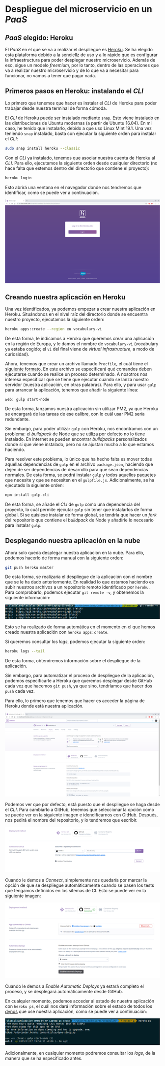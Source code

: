 # Despliegue del microservicio en un *PaaS*

## *PaaS* elegido: Heroku

El *PaaS* en el que se va a realizar el despliegue es [Heroku](https://www.heroku.com/).
Se ha elegido esta plataforma debido a la senciellz de uso y a lo rápido que es configurar
la infraestructura para poder desplegar nuestro microservicio. Además de eso, sigue un modelo
*freemium*, por lo tanto, dentro de las operaciones que va a realizar nuestro microservicio
y de lo que va a necesitar para funcionar, no vamos a tener que pagar nada.

## Primeros pasos en Heroku: instalando el *CLI*

Lo primero que tenemos que hacer es instalar el *CLI* de Heroku para poder trabajar desde nuestra
terminal de forma cómoda.

El *CLI* de Heroku puede ser instalado mediante `snap`. Esto viene instalado en las distribuciones
de Ubuntu modernas (a partir de Ubuntu 16.04). En mi caso, he tenido que instalarlo, debido a que
uso Linux Mint 19.1. Una vez teniendo `snap` instalado, basta con ejecutar la siguiente orden para
instalar el *CLI*:

```bash
sudo snap install heroku --classic
```

Con el *CLI* ya instalado, tenemos que asociar nuestra cuenta de Heroku al *CLI*. Para ello, ejecutamos
la siguiente orden desde cualquier directorio (no hace falta que estemos dentro del directorio que contiene
el proyecto):

```bash
heroku login
```

Esto abrirá una ventana en el navegador donde nos tendremos que identificar, como se puede ver a continuación.

![Login](img/heroku-cli-login.png)

## Creando nuestra aplicación en Heroku

Una vez identificados, ya podemos empezar a crear nuestra aplicación en Heroku. Situándonos en el nivel raíz
del directorio donde se encuentra nuestro proyecto, ejecutamos la siguiente orden:

```bash
heroku apps:create --region eu vocabulary-vi
```

De esta forma, le indicamos a Heroku que queremos crear una aplicación en la región de Europa, y le damos el nombre
de `vocabulary-vi` (vocabulary ya estaba cogido; el `vi` del final viene de *virtual infrastructure*, a modo
de curiosidad).

Ahora, tenemos que crear un archivo llamado `Procfile`, el cuál tiene el
[siguiente formato](https://devcenter.heroku.com/articles/procfile#procfile-format). En este
archivo se especificará qué comandos deben ejecutarse cuando se realice un proceso
determinado. A nosotros nos interesa especificar qué se tiene que ejecutar cuando se lanza
nuestro servidor (nuestra aplicación, en otras palabras). Para ello, y para usar
`gulp` para arrancar la aplicación, tenemos que añadir la siguiente línea:

```
web: gulp start-node
```

De esta forma, lanzamos nuestra aplicación sin utilizar PM2, ya que Heroku se encargará
de las tareas de ese calibre, con lo cuál usar PM2 sería redundante.

Sin embargo, para poder utilizar `gulp` con Heroku, nos encontramos con un problema:
el *buildpack* de Node que se utiliza por defecto no lo tiene instalado. En internet
se pueden encontrar *buildpacks* personalizados donde sí que viene instalado, pero
no se ajustan mucho a lo que estamos haciendo.

Para resolver este problema, lo único que ha hecho falta es mover todas aquellas dependencias
de `gulp` en el archivo `package.json`, haciendo que dejen de ser dependencias de desarrollo
para que sean dependencias normales. De esta forma, se podrá instalar `gulp` y todos aquellos
paquetes que necesite y que se necesiten en el `gulpfile.js`. Adicionalmente, se ha ejecutado
la siguiente orden:

```bash
npm install gulp-cli
```

De esta forma, se añade el *CLI* de `gulp` como una dependencia del proyecto, lo cuál permite
ejecutar `gulp` sin tener que instalarlos de forma global. Si se quisiese instalar de forma global,
se tendría que hacer un *fork* del repositorio que contiene el *buildpack* de Node y añadirle
lo necesario para instalar `gulp`.

## Desplegando nuestra aplicación en la nube

Ahora solo queda desplegar nuestra aplicación en la nube. Para ello, podemos hacerlo de forma manual
con la siguiente orden:

```bash
git push heroku master
```

De esta forma, se realizaría el despliegue de la aplicación con el nombre que se le ha dado
anteriormente. En realidad lo que estamos haciendo es subir nuestros archivos a un repositorio
remoto identificado por `heroku`. Para comprobarlo, podemos ejecutar `git remote -v`, y obtenemos
la siguiente información:

![Remote](img/heroku-remote.png)

Esto se ha realizado de forma automática en el momento en el que hemos creado nuestra aplicación
con `heroku apps:create`.

Si queremos consultar los *logs*, podemos ejecutar la siguiente orden:

```bash
heroku logs --tail
```

De esta forma, obtendremos información sobre el despliegue de la aplicación.

Sin embargo, para automatizar el proceso de despliegue de la aplicación, podemos especificarle
a Heroku que queremos desplegar desde GitHub cada vez que hacemos `git push`, ya que sino, tendríamos
que hacer dos `push` cada vez.

Para ello, lo primero que tenemos que hacer es acceder la página de Heroku donde está nuestra
aplicación.

![Default](img/heroku-deploy-default.png)

Podemos ver que por defecto, está puesto que el despliegue se haga desde el *CLI*. Para cambiarlo
a GitHub, tenemos que seleccionar la opción como se puede ver en la siguiente imagen e idendificarnos
con GitHub. Después, nos pedirá el nombre del repositorio, y lo tendremos que escribir.

![Repo](img/heroku-deploy-repo.png)

Cuando le demos a *Connect*, simplemente nos quedaría por marcar la opción de que se despliegue automáticamente
cuando se pasen los tests que tengamos definidos en los sitemas de CI. Esto se puede ver en la siguiente
imagen:

![Integration](img/heroku-deploy-integracion.png)

Cuando le demos a *Enable Automatic Deploys* ya estará completo el proceso, y se desplegará automáticamente
desde GitHub.

En cualquier momento, podemos acceder al estado de nuestra aplicación con `heroku ps`, el cuál nos dará
información sobre el estado de todos los [dynos](https://www.heroku.com/dynos) que use nuestra aplicación,
como se puede ver a continuación:

![ps](img/heroku-deploy-ps.png)

Adicionalmente, en cualquier momento podremos consultar los *logs*, de la manera que se ha especificado antes.
